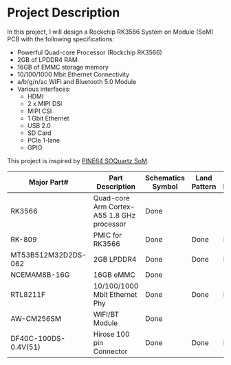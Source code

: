 # Project Description

In this project, I will design a Rockchip RK3566 System on Module (SoM) PCB with the following specifications:

- Powerful Quad-core Processor (Rockchip RK3566)
- 2GB of LPDDR4 RAM
-  16GB of EMMC storage memory
-  10/100/1000 Mbit Ethernet Connectivity
-  a/b/g/n/ac WIFI and Bluetooth 5.0 Module
-  Various interfaces:
	- HDMI
	- 2 x MIPI DSI
	- MIPI CSI
	- 1 Gbit Ethernet 
	- USB 2.0
	- SD Card
	- PCIe 1-lane
	- GPIO

This project is inspired by [PINE64 SOQuartz SoM](https://wiki.pine64.org/wiki/SOQuartz). 


| Major Part# | Part Description | Schematics Symbol | Land Pattern | 3D Model
|--|--|--|--|--|
| RK3566| Quad-core Arm Cortex-A55 1.8 GHz processor | Done |
| RK-809| PMIC for RK3566 |Done  |Done| Done
| MT53B512M32D2DS-062|2GB LPDDR4 | Done |Done|Done
| NCEMAM8B-16G | 16GB eMMC | Done 
| RTL8211F | 10/100/1000 Mbit Ethernet Phy | Done| Done|Done
| AW-CM256SM | WIFI/BT Module |  Done
|DF40C-100DS-0.4V(51)|Hirose 100 pin Connector|Done|Done|Done


